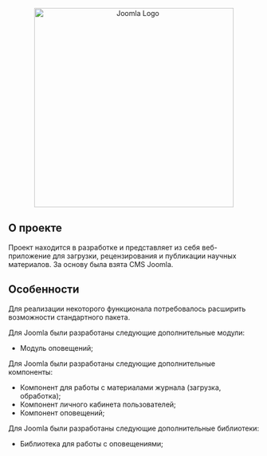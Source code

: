 <p align="center"><a href="https://www.joomla.org/" target="_blank"><img src="https://roi4cio.com/fileadmin/user_upload/joomla-logo.png" width="400" alt="Joomla Logo"></a></p>

## О проекте

Проект находится в разработке и представляет из себя веб-приложение для загрузки, рецензирования и публикации научных материалов. За основу была взята CMS Joomla.

## Особенности

Для реализации некоторого функционала потребовалось расширить возможности стандартного пакета.

Для Joomla были разработаны следующие дополнительные модули:

- Модуль оповещений;

Для Joomla были разработаны следующие дополнительные компоненты:

- Компонент для работы с материалами журнала (загрузка, обработка);
- Компонент личного кабинета пользователей;
- Компонент оповещений;

Для Joomla были разработаны следующие дополнительные библиотеки:

- Библиотека для работы с оповещениями;
 